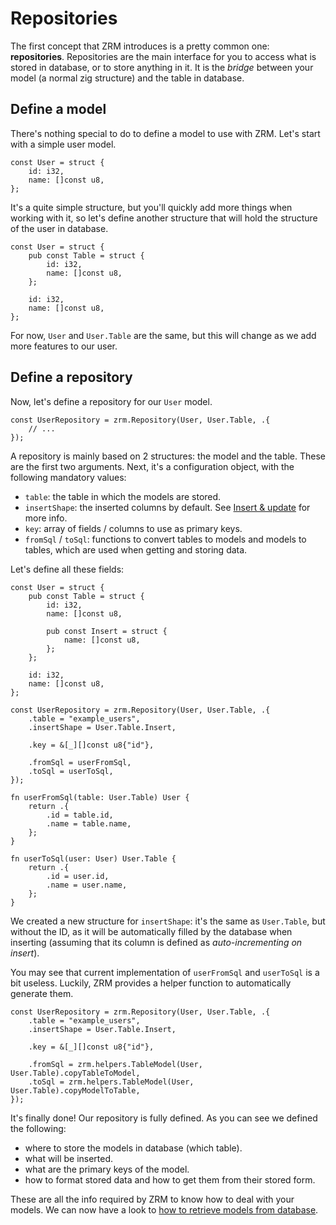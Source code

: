 # Repositories

The first concept that ZRM introduces is a pretty common one: **repositories**. Repositories are the main interface for you to access what is stored in database, or to store anything in it. It is the _bridge_ between your model (a normal zig structure) and the table in database.

## Define a model

There's nothing special to do to define a model to use with ZRM. Let's start with a simple user model.

```zig
const User = struct {
	id: i32,
	name: []const u8,
};
```

It's a quite simple structure, but you'll quickly add more things when working with it, so let's define another structure that will hold the structure of the user in database.

```zig
const User = struct {
	pub const Table = struct {
		id: i32,
		name: []const u8,
	};
	
	id: i32,
	name: []const u8,
};
```

For now, `User` and `User.Table` are the same, but this will change as we add more features to our user.

## Define a repository

Now, let's define a repository for our `User` model.

```zig
const UserRepository = zrm.Repository(User, User.Table, .{
	// ...
});
```

A repository is mainly based on 2 structures: the model and the table. These are the first two arguments. Next, it's a configuration object, with the following mandatory values:

- `table`: the table in which the models are stored.
- `insertShape`: the inserted columns by default. See [Insert & update](/docs/insert-update#insert) for more info.
- `key`: array of fields / columns to use as primary keys.
- `fromSql` / `toSql`: functions to convert tables to models and models to tables, which are used when getting and storing data.

Let's define all these fields:

```zig
const User = struct {
	pub const Table = struct {
		id: i32,
		name: []const u8,
		
		pub const Insert = struct {
			name: []const u8,
		};
	};

	id: i32,
	name: []const u8,
};

const UserRepository = zrm.Repository(User, User.Table, .{
	.table = "example_users",
	.insertShape = User.Table.Insert,

	.key = &[_][]const u8{"id"},

	.fromSql = userFromSql,
	.toSql = userToSql,
});

fn userFromSql(table: User.Table) User {
	return .{
		.id = table.id,
		.name = table.name,
	};
}

fn userToSql(user: User) User.Table {
	return .{
		.id = user.id,
		.name = user.name,
	};
}
```

We created a new structure for `insertShape`: it's the same as `User.Table`, but without the ID, as it will be automatically filled by the database when inserting (assuming that its column is defined as _auto-incrementing on insert_).

You may see that current implementation of `userFromSql` and `userToSql` is a bit useless. Luckily, ZRM provides a helper function to automatically generate them.

```zig{7,8}
const UserRepository = zrm.Repository(User, User.Table, .{
	.table = "example_users",
	.insertShape = User.Table.Insert,

	.key = &[_][]const u8{"id"},

	.fromSql = zrm.helpers.TableModel(User, User.Table).copyTableToModel,
	.toSql = zrm.helpers.TableModel(User, User.Table).copyModelToTable,
});
```

It's finally done! Our repository is fully defined. As you can see we defined the following:

- where to store the models in database (which table).
- what will be inserted.
- what are the primary keys of the model.
- how to format stored data and how to get them from their stored form.

These are all the info required by ZRM to know how to deal with your models. We can now have a look to [how to retrieve models from database](/docs/queries).
